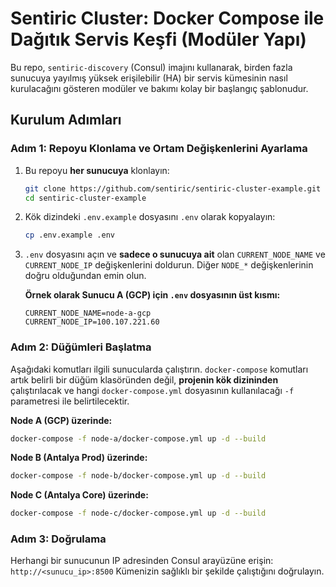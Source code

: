 # Sentiric Cluster: Docker Compose ile Dağıtık Servis Keşfi (Modüler Yapı)

Bu repo, `sentiric-discovery` (Consul) imajını kullanarak, birden fazla sunucuya yayılmış yüksek erişilebilir (HA) bir servis kümesinin nasıl kurulacağını gösteren modüler ve bakımı kolay bir başlangıç şablonudur.

## Kurulum Adımları

### Adım 1: Repoyu Klonlama ve Ortam Değişkenlerini Ayarlama

1.  Bu repoyu **her sunucuya** klonlayın:
    ```bash
    git clone https://github.com/sentiric/sentiric-cluster-example.git
    cd sentiric-cluster-example
    ```
2.  Kök dizindeki `.env.example` dosyasını `.env` olarak kopyalayın:
    ```bash
    cp .env.example .env
    ```
3.  `.env` dosyasını açın ve **sadece o sunucuya ait** olan `CURRENT_NODE_NAME` ve `CURRENT_NODE_IP` değişkenlerini doldurun. Diğer `NODE_*` değişkenlerinin doğru olduğundan emin olun.

    **Örnek olarak Sunucu A (GCP) için `.env` dosyasının üst kısmı:**
    ```dotenv
    CURRENT_NODE_NAME=node-a-gcp
    CURRENT_NODE_IP=100.107.221.60
    ```

### Adım 2: Düğümleri Başlatma

Aşağıdaki komutları ilgili sunucularda çalıştırın. `docker-compose` komutları artık belirli bir düğüm klasöründen değil, **projenin kök dizininden** çalıştırılacak ve hangi `docker-compose.yml` dosyasının kullanılacağı `-f` parametresi ile belirtilecektir.

**Node A (GCP) üzerinde:**
```bash
docker-compose -f node-a/docker-compose.yml up -d --build
```

**Node B (Antalya Prod) üzerinde:**
```bash
docker-compose -f node-b/docker-compose.yml up -d --build
```

**Node C (Antalya Core) üzerinde:**
```bash
docker-compose -f node-c/docker-compose.yml up -d --build
```

### Adım 3: Doğrulama

Herhangi bir sunucunun IP adresinden Consul arayüzüne erişin: `http://<sunucu_ip>:8500`
Kümenizin sağlıklı bir şekilde çalıştığını doğrulayın.
